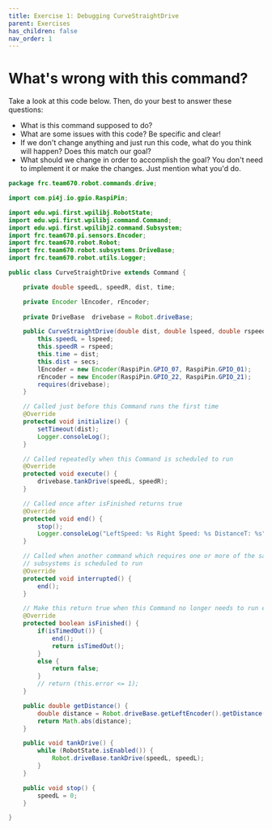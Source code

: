 ```yaml
---
title: Exercise 1: Debugging CurveStraightDrive
parent: Exercises
has_children: false
nav_order: 1
---
```



# What's wrong with this command?


Take a look at this code below. Then, do your best to answer these questions:  


- What is this command supposed to do?
- What are some issues with this code? Be specific and clear!
- If we don't change anything and just run this code, what do you think will happen? Does this match our goal?
- What should we change in order to accomplish the goal? You don't need to implement it or make the changes. Just mention 
what you'd do.



```java
package frc.team670.robot.commands.drive;

import com.pi4j.io.gpio.RaspiPin;

import edu.wpi.first.wpilibj.RobotState;
import edu.wpi.first.wpilibj.command.Command;
import edu.wpi.first.wpilibj2.command.Subsystem;
import frc.team670.pi.sensors.Encoder;
import frc.team670.robot.Robot;
import frc.team670.robot.subsystems.DriveBase;
import frc.team670.robot.utils.Logger;

public class CurveStraightDrive extends Command {

	private double speedL, speedR, dist, time;

	private Encoder lEncoder, rEncoder;
	
	private DriveBase  drivebase = Robot.driveBase;

	public CurveStraightDrive(double dist, double lspeed, double rspeed, double secs) {
		this.speedL = lspeed;
		this.speedR = rspeed;
		this.time = dist;
		this.dist = secs;
		lEncoder = new Encoder(RaspiPin.GPIO_07, RaspiPin.GPIO_01);
		rEncoder = new Encoder(RaspiPin.GPIO_22, RaspiPin.GPIO_21);
		requires(drivebase);
	}

	// Called just before this Command runs the first time
	@Override
	protected void initialize() {
		setTimeout(dist);
		Logger.consoleLog();
	}

	// Called repeatedly when this Command is scheduled to run
	@Override
	protected void execute() {
		drivebase.tankDrive(speedL, speedR);
	}

	// Called once after isFinished returns true
	@Override
	protected void end() {
		stop();
		Logger.consoleLog("LeftSpeed: %s Right Speed: %s DistanceT: %s", speedL, speedR, getDistance());
	}

	// Called when another command which requires one or more of the same
	// subsystems is scheduled to run
	@Override
	protected void interrupted() {
		end();
	}

	// Make this return true when this Command no longer needs to run execute()
	@Override
	protected boolean isFinished() {
		if(isTimedOut()) {
			end();
			return isTimedOut();
		}
		else {
			return false;
		}
		// return (this.error <= 1);
	}

	public double getDistance() {
		double distance = Robot.driveBase.getLeftEncoder().getDistance();
		return Math.abs(distance);
	}

	public void tankDrive() {
		while (RobotState.isEnabled()) {
			Robot.driveBase.tankDrive(speedL, speedL);
		}
	}

	public void stop() {
		speedL = 0;
	}

}

```



